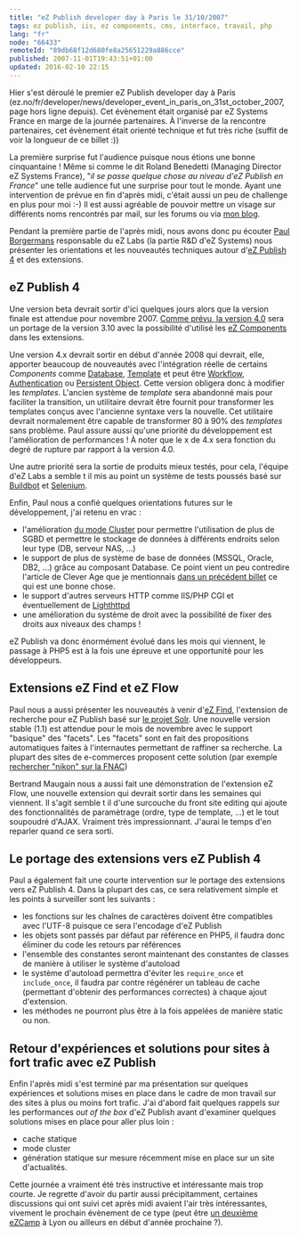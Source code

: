 ```yaml
---
title: "eZ Publish developer day à Paris le 31/10/2007"
tags: ez publish, iis, ez components, cms, interface, travail, php
lang: "fr"
node: "66433"
remoteId: "89db68f12d680fe8a25651229a886cce"
published: 2007-11-01T19:43:51+01:00
updated: 2016-02-10 22:15
---
```


Hier s'est déroulé le premier eZ Publish developer day à Paris
(ez.no/fr/developer/news/developer_event_in_paris_on_31st_october_2007, page
hors ligne depuis).  Cet évènement était organisé par eZ Systems France en marge
de la journée partenaires. À l'inverse de la rencontre partenaires, cet
évènement était orienté technique et fut très riche (suffit de voir la longueur
de ce billet :))

La première surprise fut l'audience puisque nous étions une bonne cinquantaine !
Même si comme le dit Roland Benedetti (Managing Director eZ Systems France),
&quot;*il se passe quelque chose au niveau d'eZ Publish en France*&quot; une
telle audience fut une surprise pour tout le monde. Ayant une intervention de
prévue en fin d'après midi, c'était aussi un peu de challenge en plus pour moi
:-) Il est aussi agréable de pouvoir mettre un visage sur différents noms
rencontrés par mail, sur les forums ou via [mon blog](/).


Pendant la première partie de l'après midi, nous avons donc pu écouter [Paul
Borgermans](http://walhalla.wordpress.com/) responsable du eZ Labs (la partie
R&amp;D d'eZ Systems) nous présenter les orientations et les nouveautés
techniques autour d'[eZ Publish 4](/tag/ez-publish) et des extensions.


## eZ Publish 4


Une version beta devrait sortir d'ici quelques jours alors que la version finale
est attendue pour novembre 2007. [Comme prévu, la version
4.0](/post/ez-publish-4-alpha-1-et-beaucoup-d-autres-choses) sera un portage de
la version 3.10 avec la possibilité d'utilisé les [eZ
Components](http://ezcomponents.org) dans les extensions.


Une version 4.x devrait sortir en début d'année 2008 qui devrait, elle, apporter
beaucoup de nouveautés avec l'intégration réelle de certains *Components* comme
[Database](http://ezcomponents.org/docs/tutorials/Database),
[Template](http://ezcomponents.org/docs/tutorials/Template)
et peut être
[Workflow](http://ezcomponents.org/docs/tutorials/Workflow),
[Authentication](http://ezcomponents.org/docs/tutorials/Authentication)
ou [Persistent
Object](http://ezcomponents.org/docs/tutorials/PersistentObject).
Cette version obligera donc à modifier les *templates*. L'ancien système de
*template* sera abandonné mais pour faciliter la transition, un utilitaire
devrait être fournit pour transformer les templates conçus avec l'ancienne
syntaxe vers la nouvelle. Cet utilitaire devrait normalement être capable de
transformer 80 à 90% des *templates* sans problème. Paul assure aussi qu'une
priorité du développement est l'amélioration de performances ! À noter que le x
de 4.x sera fonction du degré de rupture par rapport à la version 4.0.


Une autre priorité sera la sortie de produits mieux testés, pour cela, l'équipe
d'eZ Labs a semble t il mis au point un système de tests poussés basé sur
[Buildbot](http://buildbot.net/trac) et
[Selenium](http://docs.seleniumhq.org/).

Enfin, Paul nous a confié quelques orientations futures sur le développement,
j'ai retenu en vrac :

* l'amélioration [du mode
  Cluster](http://ez.no/doc/ez_publish/technical_manual/3_10/features/clustering)
  pour permettre l'utilisation de plus de SGBD et permettre le stockage de
  données à différents endroits selon leur type (DB, serveur NAS, ...)
* le support de plus de système de base de données (MSSQL, Oracle, DB2, ...)
  grâce au composant Database. Ce point vient un peu contredire l'article de
  Clever Age que je mentionnais [dans un précédent
  billet](/post/ez-publish-4-alpha-1-et-beaucoup-d-autres-choses) ce qui est une
  bonne chose.
* le support d'autres serveurs HTTP comme IIS/PHP CGI et éventuellement de
  [Lighthttpd](http://www.lighttpd.net/)
* une amélioration du système de droit avec la possibilité de fixer des droits
  aux niveaux des champs&nbsp;!

eZ Publish va donc énormément évolué dans les mois qui viennent, le passage à
PHP5 est à la fois une épreuve et une opportunité pour les développeurs.


## Extensions eZ Find et eZ Flow


Paul nous a aussi présenter les nouveautés à venir d'[eZ
Find](https://doc.ez.no/Extensions/eZ-Publish-extensions/eZ-Find), l'extension de recherche pour eZ Publish basé sur
[le projet Solr](http://lucene.apache.org/solr/). Une nouvelle version stable
(1.1) est attendue pour le mois de novembre avec le support &quot;basique&quot;
des &quot;facets&quot;. Les &quot;facets&quot; sont en fait des propositions
automatiques faites à l'internautes permettant de raffiner sa recherche. La
plupart des sites de e-commerces proposent cette solution (par exemple
[rechercher &quot;nikon&quot; sur la
FNAC](http://www3.fnac.com/search/quick.do?text=nikon&amp;category=all))


Bertrand Maugain nous a aussi fait une démonstration de l'extension eZ Flow, une
nouvelle extension qui devrait sortir dans les semaines qui viennent. Il s'agit
semble t il d'une surcouche du front site editing qui ajoute des fonctionnalités
de paramètrage (ordre, type de template, ...) et le tout soupoudré d'AJAX.
Vraiment très impressionnant. J'aurai le temps d'en reparler quand ce sera
sorti.


## Le portage des extensions vers eZ Publish 4


Paul a également fait une courte intervention sur le portage des extensions vers
eZ Publish 4. Dans la plupart des cas, ce sera relativement simple et les points
à surveiller sont les suivants :

* les fonctions sur les chaînes de caractères doivent être compatibles avec
  l'UTF-8 puisque ce sera l'encodage d'eZ Publish
* les objets sont passés par défaut par référence en PHP5, il faudra donc
  éliminer du code les retours par références
* l'ensemble des constantes seront maintenant des constantes de classes de
  manière à utiliser le système d'autoload
* le système d'autoload permettra d'éviter les `require_once` et `include_once`, il
  faudra par contre régénérer un tableau de cache (permettant d'obtenir des
  performances correctes) à chaque ajout d'extension.
* les méthodes ne pourront plus être à la fois appelées de manière static ou
  non.

## Retour d'expériences et solutions pour sites à fort trafic avec eZ Publish


Enfin l'après midi s'est terminé par ma présentation sur quelques expériences et
solutions mises en place dans le cadre de mon travail sur des sites à plus ou
moins fort trafic. J'ai d'abord fait quelques rappels sur les performances *out
of the box* d'eZ Publish avant d'examiner quelques solutions mises en place pour
aller plus loin :

* cache statique
* mode cluster
* génération statique sur mesure récemment mise en place sur un site d'actualités.

Cette journée a vraiment été très instructive et intéressante mais trop courte.
Je regrette d'avoir du partir aussi précipitamment, certaines discussions qui
ont suivi cet après midi avaient l'air très intéressantes, vivement le prochain
évènement de ce type (peut être [un deuxième
eZCamp](/post/de-retour-du-ezcamp-2007) à Lyon ou ailleurs en début d'année
prochaine&nbsp;?).
